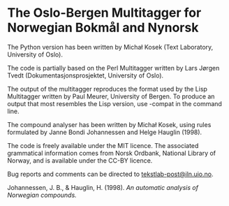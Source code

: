 # The Oslo-Bergen Multitagger for Norwegian Bokmål and Nynorsk

The Python version has been written by Michał Kosek (Text Laboratory,
University of Oslo).

The code is partially based on the Perl Multitagger written by Lars Jørgen
Tvedt (Dokumentasjonsprosjektet, University of Oslo).

The output of the multitagger reproduces the format used by the Lisp
Multitagger written by Paul Meurer, University of Bergen. To produce an output
that most resembles the Lisp version, use -compat in the command line.

The compound analyser has been written by Michał Kosek, using rules formulated
by Janne Bondi Johannessen and Helge Hauglin (1998).

The code is freely available under the MIT licence. The associated grammatical
information comes from Norsk Ordbank, National Library of Norway, and is
available under the CC-BY licence.

Bug reports and comments can be directed to tekstlab-post@iln.uio.no.

Johannessen, J. B., & Hauglin, H. (1998). *An automatic analysis of Norwegian compounds.*

